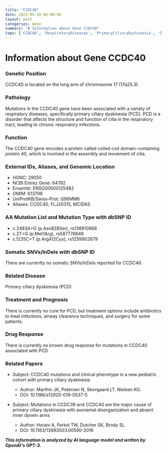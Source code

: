 ```yaml
---
title: "CCDC40"
date: 2023-05-10 00:00:00
layout: post
categories: Gene
summary: "# Information about Gene CCDC40"
tags: ['CCDC40', 'RespiratoryDiseases', 'PrimaryCiliaryDyskinesia', 'CiliaFunction', 'Mutation', 'TreatmentOptions', 'RelatedPapers', 'GeneticInformationAnalyst']
---
```


# Information about Gene CCDC40

### Genetic Position
CCDC40 is located on the long arm of chromosome 17 (17q25.3).

### Pathology
Mutations in the CCDC40 gene have been associated with a variety of respiratory diseases, specifically primary ciliary dyskinesia (PCD). PCD is a disorder that affects the structure and function of cilia in the respiratory tract, leading to chronic respiratory infections.

### Function
The CCDC40 gene encodes a protein called coiled-coil domain-containing protein 40, which is involved in the assembly and movement of cilia.

### External IDs, Aliases, and Genomic Location
- HGNC: 29050
- NCBI Entrez Gene: 64782
- Ensembl: ENSG00000125482
- OMIM: 613798
- UniProtKB/Swiss-Prot: Q96MM6
- Aliases: CCDC40, FLJ20315, MCIDAS

### AA Mutation List and Mutation Type with dbSNP ID
- c.2483A>G (p.Asn828Ser), rs138910968
- c.2T>G (p.Met1Arg), rs587776849
- c.1235C>T (p.Arg412Cys), rs1259902679

### Somatic SNVs/InDels with dbSNP ID
There are currently no somatic SNVs/InDels reported for CCDC40.

### Related Disease
Primary ciliary dyskinesia (PCD)

### Treatment and Prognosis
There is currently no cure for PCD, but treatment options include antibiotics to treat infections, airway clearance techniques, and surgery for some patients.

### Drug Response
There is currently no known drug response for mutations in CCDC40 associated with PCD.

### Related Papers
- Subject: CCDC40 mutations and clinical phenotype in a new pediatric cohort with primary ciliary dyskinesia
  - Author: Marthin JK, Petersen N, Skovgaard LT, Nielsen KG.
  - DOI: 10.1186/s12920-019-0537-5

- Subject: Mutations in CCDC39 and CCDC40 are the major cause of primary ciliary dyskinesia with axonemal disorganization and absent inner dynein arms
  - Author: Horani A, Ferkol TW, Dutcher SK, Brody SL.
  - DOI: 10.1183/13993003.00590-2016

**_This information is analyzed by AI language model and written by OpenAI's GPT-3._**